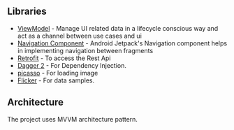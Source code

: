 
## Libraries

* [ViewModel](https://developer.android.com/topic/libraries/architecture/viewmodel/) - Manage UI related data in a lifecycle conscious way and act as a channel between use cases and ui
* [Navigation Component](https://developer.android.com/guide/navigation/navigation-getting-started) - Android Jetpack's Navigation component helps in implementing
  navigation between fragments
* [Retrofit](https://square.github.io/retrofit/) - To access the Rest Api
* [Dagger 2](https://dagger.dev/dev-guide/) - For Dependency Injection.
* [picasso](https://square.github.io/picasso/) - For loading image
* [Flicker](https://www.flickr.com/services/api/misc.api_keys.html.) - For data samples.

## Architecture
The project uses MVVM architecture pattern.